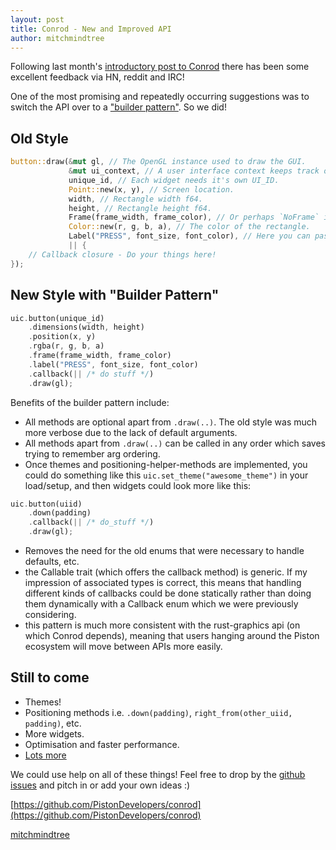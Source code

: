 ```yaml
---
layout: post
title: Conrod - New and Improved API
author: mitchmindtree
---
```


Following last month's [introductory post to Conrod](http://blog.piston.rs/2014/08/30/conrod-update/) there has been some excellent feedback via HN, reddit and IRC!

One of the most promising and repeatedly occurring suggestions was to switch the API over to a ["builder pattern"](http://en.wikipedia.org/wiki/Builder_pattern). So we did!

Old Style
---------

```Rust
button::draw(&mut gl, // The OpenGL instance used to draw the GUI.
             &mut ui_context, // A user interface context keeps track of state.
             unique_id, // Each widget needs it's own UI_ID.
             Point::new(x, y), // Screen location.
             width, // Rectangle width f64.
             height, // Rectangle height f64.
             Frame(frame_width, frame_color), // Or perhaps `NoFrame` if you don't want one.
             Color::new(r, g, b, a), // The color of the rectangle.
             Label("PRESS", font_size, font_color), // Here you can pass Label(...) or NoLabel.
             || {
    // Callback closure - Do your things here!
});
```

New Style with "Builder Pattern"
--------------------------------

```Rust
uic.button(unique_id)
    .dimensions(width, height)
    .position(x, y)
    .rgba(r, g, b, a)
    .frame(frame_width, frame_color)
    .label("PRESS", font_size, font_color)
    .callback(|| /* do stuff */)
    .draw(gl);
```

Benefits of the builder pattern include:

- All methods are optional apart from `.draw(..)`. The old style was much more verbose due to the lack of default arguments.
- All methods apart from `.draw(..)` can be called in any order which saves trying to remember arg ordering.
- Once themes and positioning-helper-methods are implemented, you could do something like this `uic.set_theme("awesome_theme")` in your load/setup, and then widgets could look more like this:

```Rust
uic.button(uiid)
    .down(padding)
    .callback(|| /* do_stuff */)
    .draw(gl);
```

- Removes the need for the old enums that were necessary to handle defaults, etc.
- the Callable trait (which offers the callback method) is generic. If my impression of associated types is correct, this means that handling different kinds of callbacks could be done statically rather than doing them dynamically with a Callback enum which we were previously considering.
- this pattern is much more consistent with the rust-graphics api (on which Conrod depends), meaning that users hanging around the Piston ecosystem will move between APIs more easily.

Still to come
-------------

- Themes!
- Positioning methods i.e. `.down(padding)`, `right_from(other_uiid, padding)`, etc.
- More widgets.
- Optimisation and faster performance.
- [Lots more](https://github.com/PistonDevelopers/conrod/issues)

We could use help on all of these things! Feel free to drop by the [github issues](https://github.com/PistonDevelopers/conrod/issues) and pitch in or add your own ideas :)

[https://github.com/PistonDevelopers/conrod](https://github.com/PistonDevelopers/conrod)

[mitchmindtree](https://github.com/mitchmindtree)

